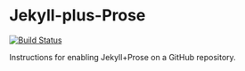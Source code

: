 Jekyll-plus-Prose
=================

[![Build Status](https://travis-ci.org/thomasgohard/Jekyll-plus-Prose.png)](https://travis-ci.org/thomasgohard/Jekyll-plus-Prose)

Instructions for enabling Jekyll+Prose on a GitHub repository.
